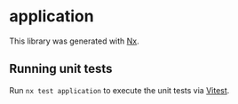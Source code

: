 # application

This library was generated with [Nx](https://nx.dev).

## Running unit tests

Run `nx test application` to execute the unit tests via [Vitest](https://vitest.dev/).
